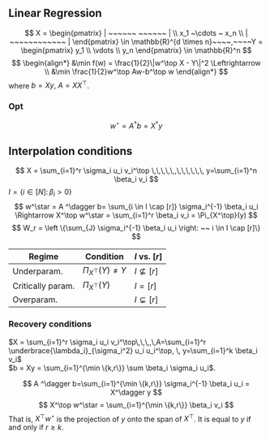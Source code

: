 ## Linear Regression

$$
X = \begin{pmatrix} | ~~~~~~ ~~~~~~ | \\ x_1 ~\cdots ~ x_n \\ | ~~~~~~~~~~~~ | \end{pmatrix} \in \mathbb{R}^{d \times n}~~~~,~~~~Y = \begin{pmatrix} y_1 \\ \vdots \\ y_n \end{pmatrix} \in \mathbb{R}^n
$$
$$
\begin{align*}
&\min f(w) = \frac{1}{2}\|w^\top X - Y\|^2 \Leftrightarrow \\
&\min \frac{1}{2}w^\top Aw-b^\top w
\end{align*}
$$
where $b = Xy,~A=XX^\top$.

### Opt
$$
w^\star = A^{\dagger} b = X^\dagger y
$$

## Interpolation conditions

$$
X = \sum_{i=1}^r \sigma_i u_i v_i^\top \,\,\,\,\,,\,\,\,\,\,\, y=\sum_{i=1}^n \beta_i v_i
$$
$I = \{i \in [N]:\,\beta_i >0 \}$
$$
w^\star = A ^\dagger b= \sum_{i \in I \cap [r]} \sigma_i^{-1} \beta_i u_i \Rightarrow X^\top w^\star = \sum_{i=1}^r \beta_i v_i = \Pi_{X^\top}(y)
$$
$$
W_r = \left \{\sum_{J} \sigma_i^{-1} \beta_i u_i \right: ~~ i \in I \cap [r]\}
$$



| Regime            | Condition                | $I$ vs. $[r]$ |
| ----------------- | ------------------------ | ----------- |
| Underparam.       | $\Pi_{X^\top}(Y) \neq Y$ | $I \not \subseteq [r]$       |
| Critically param. | $\Pi_{X^\top}(Y)$      | $I=[r]$       |
| Overparam.        |                          |    $I \subsetneq [r]$         |




### Recovery conditions
$X = \sum_{i=1}^r \sigma_i u_i v_i^\top\,\,\,,\,A=\sum_{i=1}^r \underbrace{\lambda_i}_{\sigma_i^2} u_i u_i^\top, \, y=\sum_{i=1}^k \beta_i v_i$     
$b = Xy = \sum_{i=1}^{\min \{k,r\}} \sum \beta_i \sigma_i u_i$.

$$
A ^\dagger b=\sum_{i=1}^{\min \{k,r\}} \sigma_i^{-1} \beta_i u_i = X^\dagger y
$$
$$
X^\top w^\star = \sum_{i=1}^{\min \{k,r\}} \beta_i v_i 
$$
That is, $X^\top w^\star$ is the projection of $y$ onto the span of $X^\top$. It is equal to $y$ if and only if $r \ge k$.